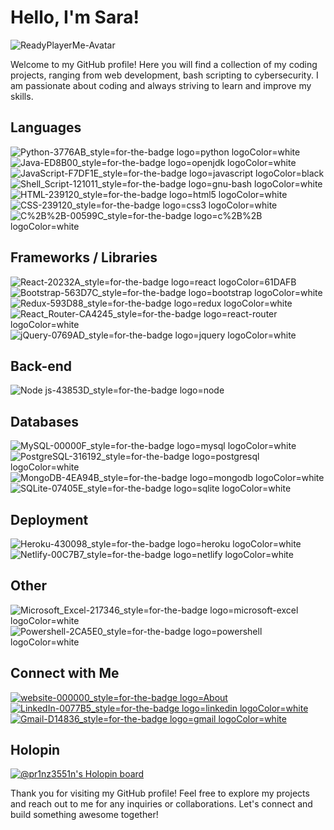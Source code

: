 # Hello, I'm Sara!
![ReadyPlayerMe-Avatar](https://user-images.githubusercontent.com/69604736/233199117-6b8a49ef-b481-4eb9-8062-a621748967f3.png)



Welcome to my GitHub profile! Here you will find a collection of my coding projects, ranging from web development, bash scripting to cybersecurity. I am passionate about coding and always striving to learn and improve my skills.

## Languages
![Python-3776AB_style=for-the-badge logo=python logoColor=white](https://user-images.githubusercontent.com/69604736/233199524-4298a9eb-e190-49d1-8ce0-dca144b15d52.png)
![Java-ED8B00_style=for-the-badge logo=openjdk logoColor=white](https://user-images.githubusercontent.com/69604736/233199880-ce89126e-b2cc-430f-9e09-7543338a18ff.png)
![JavaScript-F7DF1E_style=for-the-badge logo=javascript logoColor=black](https://user-images.githubusercontent.com/69604736/233199716-65044084-f101-4f4a-bb77-89f0be21c677.png)
![Shell_Script-121011_style=for-the-badge logo=gnu-bash logoColor=white](https://user-images.githubusercontent.com/69604736/233200009-0e92fd61-8230-4916-acac-a3fa13b5f376.png)
![HTML-239120_style=for-the-badge logo=html5 logoColor=white](https://user-images.githubusercontent.com/69604736/233199572-093003b6-9f98-4b9a-a889-25213e2383a4.png)
![CSS-239120_style=for-the-badge logo=css3 logoColor=white](https://user-images.githubusercontent.com/69604736/233199679-c7425228-1895-4096-9c67-3e398fd1631d.png)
![C%2B%2B-00599C_style=for-the-badge logo=c%2B%2B logoColor=white](https://user-images.githubusercontent.com/69604736/233199829-e507e406-60c0-461b-9ccb-0f0204157ee8.png)

## Frameworks / Libraries

![React-20232A_style=for-the-badge logo=react logoColor=61DAFB](https://user-images.githubusercontent.com/69604736/233200023-e771e508-81e4-45ac-bf40-e3d30ee429ad.png)
![Bootstrap-563D7C_style=for-the-badge logo=bootstrap logoColor=white](https://user-images.githubusercontent.com/69604736/233200041-b64ae564-3a2e-45d0-acd3-239b7a1d4cfe.png)
![Redux-593D88_style=for-the-badge logo=redux logoColor=white](https://user-images.githubusercontent.com/69604736/233200051-937a267f-0b1c-4bf6-a4c7-8b6376466e42.png)
![React_Router-CA4245_style=for-the-badge logo=react-router logoColor=white](https://user-images.githubusercontent.com/69604736/233200055-25641ca7-f190-411c-ae54-04ccf9e2a0c4.png)
![jQuery-0769AD_style=for-the-badge logo=jquery logoColor=white](https://user-images.githubusercontent.com/69604736/233200066-8d9db96a-b512-44b7-bbbe-e29e682285e6.png)

## Back-end
![Node js-43853D_style=for-the-badge logo=node](https://user-images.githubusercontent.com/69604736/233199747-d38a5ea2-869d-40c9-ac26-d39201471f9f.png)

## Databases

![MySQL-00000F_style=for-the-badge logo=mysql logoColor=white](https://user-images.githubusercontent.com/69604736/233200080-a5d4bb3e-ee9f-4166-b591-1f6e5d976324.png)
![PostgreSQL-316192_style=for-the-badge logo=postgresql logoColor=white](https://user-images.githubusercontent.com/69604736/233200091-a0334ef0-4fc5-4e58-ac50-bb0fbe29f942.png)
![MongoDB-4EA94B_style=for-the-badge logo=mongodb logoColor=white](https://user-images.githubusercontent.com/69604736/233200474-99b97a56-7b3e-4f83-b3c8-e0b66fdc7942.png)
![SQLite-07405E_style=for-the-badge logo=sqlite logoColor=white](https://user-images.githubusercontent.com/69604736/233200494-0b928e51-8262-4040-a3f4-0332ede458d0.png)

## Deployment
![Heroku-430098_style=for-the-badge logo=heroku logoColor=white](https://user-images.githubusercontent.com/69604736/233200109-d172e810-97f0-4269-986f-21e8f704c27c.png)
![Netlify-00C7B7_style=for-the-badge logo=netlify logoColor=white](https://user-images.githubusercontent.com/69604736/233200370-113cabeb-6887-423f-adc5-f36e1430e432.png)

## Other
![Microsoft_Excel-217346_style=for-the-badge logo=microsoft-excel logoColor=white](https://user-images.githubusercontent.com/69604736/233200131-1242463a-d3c7-4263-a14b-26bb8be133dc.png)
![Powershell-2CA5E0_style=for-the-badge logo=powershell logoColor=white](https://user-images.githubusercontent.com/69604736/233200187-b782d43f-7bb6-429f-8f89-dbe067964e72.png)

## Connect with Me

[![website-000000_style=for-the-badge logo=About](https://user-images.githubusercontent.com/69604736/233227397-73466a87-fab4-4f8c-97ab-2dad09e9c10a.png)](https://www.sarakendig.com/)
[![LinkedIn-0077B5_style=for-the-badge logo=linkedin logoColor=white](https://user-images.githubusercontent.com/69604736/233228365-1c7c5582-b1cd-4674-8ee4-427af78332e4.png)](https://www.linkedin.com/in/sarakendig/)
[![Gmail-D14836_style=for-the-badge logo=gmail logoColor=white](https://user-images.githubusercontent.com/69604736/233229620-f55ff229-38bd-434b-927e-ffa1fc7e5a01.png)](mailto:sarakendig@gmail.com)


## Holopin
[![@pr1nz3551n's Holopin board](https://holopin.io/api/user/board?user=pr1nz3551n)](https://holopin.io/@pr1nz3551n)


Thank you for visiting my GitHub profile! Feel free to explore my projects and reach out to me for any inquiries or collaborations. Let's connect and build something awesome together!




